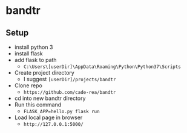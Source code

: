 # bandtr

## Setup
* install python 3
* install flask
* add flask to path
  * `C:\Users\[userDir]\AppData\Roaming\Python\Python37\Scripts`
* Create project directory
  * I suggest `[userDir]/projects/bandtr`
* Clone repo
  * `https://github.com/cade-rea/bandtr`
* cd into new bandtr directory
* Run this command
  * `FLASK_APP=hello.py flask run`
* Load local page in browser
  * `http://127.0.0.1:5000/`
